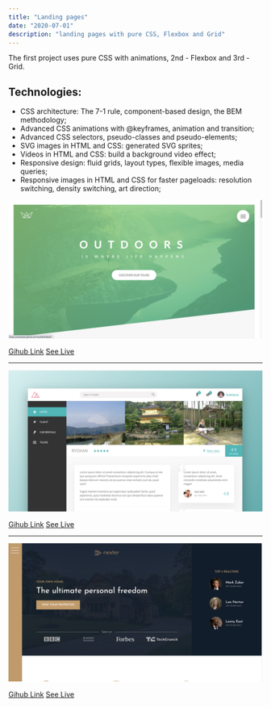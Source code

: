 ```yaml
---
title: "Landing pages"
date: "2020-07-01"
description: "landing pages with pure CSS, Flexbox and Grid"
---
```


The first project uses pure CSS with animations, 2nd - Flexbox and 3rd - Grid.

## Technologies:

- CSS architecture: The 7-1 rule, component-based design, the BEM methodology;
- Advanced CSS animations with @keyframes, animation and transition;
- Advanced CSS selectors, pseudo-classes and pseudo-elements;
- SVG images in HTML and CSS: generated SVG sprites;
- Videos in HTML and CSS: build a background video effect;
- Responsive design: fluid grids, layout types, flexible images, media queries;
- Responsive images in HTML and CSS for faster pageloads: resolution switching, density switching, art direction;

<img src="https://github.com/Svetanek/gatsby-blog/raw/master/src/images/travel-with-me.png" alt="screenshot travel website1" class="project-img"/>

<a href="https://github.com/Svetanek/TravelWithMe" class="project-link">Gihub Link</a>
<a href="https://svetanek.github.io/TravelWithMe/" class="project-link">See Live</a>

---

<img src="https://github.com/Svetanek/gatsby-blog/raw/master/src/images/travel-with-me2.png" alt="screenshot travel website2" class="project-img"/>

<a href="https://github.com/Svetanek/TravelWithMe2" class="project-link">Gihub Link</a>
<a href="https://svetanek.github.io/TravelWithMe2/" class="project-link">See Live</a>

---

<img src="https://github.com/Svetanek/gatsby-blog/raw/master/src/images/restate-page.png" alt="screenshot real estate website" class="project-img"/>

<a href="https://github.com/Svetanek/REstatePage" class="project-link">Gihub Link</a>
<a href="https://svetanek.github.io/REstatePage/" class="project-link">See Live</a>
